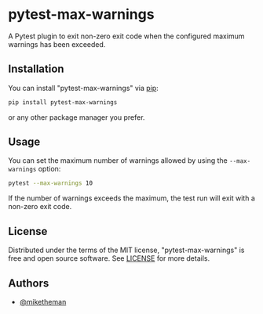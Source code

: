 # pytest-max-warnings

A Pytest plugin to exit non-zero exit code
when the configured maximum warnings has been exceeded.

## Installation

You can install "pytest-max-warnings" via [pip](https://pypi.org/project/pytest-max-warnings/):

```bash
pip install pytest-max-warnings
```

or any other package manager you prefer.

## Usage

You can set the maximum number of warnings allowed by using the `--max-warnings` option:

```bash
pytest --max-warnings 10
```

If the number of warnings exceeds the maximum, the test run will exit with a non-zero exit code.

## License

Distributed under the terms of the MIT license, "pytest-max-warnings" is free and open source software.
See [LICENSE](./LICENSE) for more details.

## Authors

- [@miketheman](https://github.com/miketheman)
